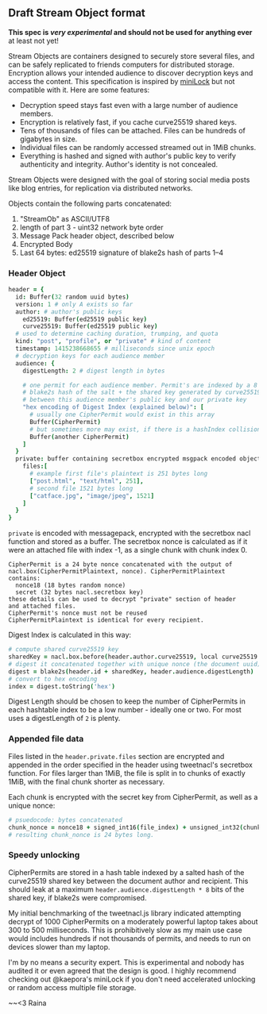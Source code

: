 ## Draft Stream Object format

**This spec is *very experimental* and should not be used for anything ever**
at least not yet!

Stream Objects are containers designed to securely store several files, and
can be safely replicated to friends computers for distributed storage.
Encryption allows your intended audience to discover decryption keys and
access the content. This specification is inspired by
[miniLock](https://minilock.io/) but not compatible with it. Here are some
features:

  * Decryption speed stays fast even with a large number of audience members.
  * Encryption is relatively fast, if you cache curve25519 shared keys.
  * Tens of thousands of files can be attached. Files can be hundreds of
    gigabytes in size.
  * Individual files can be randomly accessed streamed out in 1MiB chunks.
  * Everything is hashed and signed with author's public key to verify
    authenticity and integrity. Author's identity is not concealed.

Stream Objects were designed with the goal of storing social media posts like
blog entries, for replication via distributed networks.

Objects contain the following parts concatenated:

1. "StreamOb" as ASCII/UTF8
2. length of part 3 - uint32 network byte order
3. Message Pack header object, described below
4. Encrypted Body
5. Last 64 bytes: ed25519 signature of blake2s hash of parts 1–4

### Header Object

```coffeescript
header = {
  id: Buffer(32 random uuid bytes)
  version: 1 # only A exists so far
  author: # author's public keys
    ed25519: Buffer(ed25519 public key)
    curve25519: Buffer(ed25519 public key)
  # used to determine caching duration, trumping, and quota  
  kind: "post", "profile", or "private" # kind of content
  timestamp: 1415238668655 # milliseconds since unix epoch
  # decryption keys for each audience member
  audience: {
    digestLength: 2 # digest length in bytes

    # one permit for each audience member. Permit's are indexed by a 8 byte
    # blake2s hash of the salt + the shared key generated by curve25519
    # between this audience member's public key and our private key
    "hex encoding of Digest Index (explained below)": [
      # usually one CipherPermit would exist in this array
      Buffer(CipherPermit)
      # but sometimes more may exist, if there is a hashIndex collision
      Buffer(another CipherPermit)
    ]
  }
  private: buffer containing secretbox encrypted msgpack encoded object {
    files:[
      # example first file's plaintext is 251 bytes long
      ["post.html", "text/html", 251],
      # second file 1521 bytes long
      ["catface.jpg", "image/jpeg", 1521]
    ]
  }
}
```

`private` is encoded with messagepack, encrypted with the secretbox nacl
function and stored as a buffer. The secretbox nonce is calculated as if it were
an attached file with index -1, as a single chunk with chunk index 0.

```
CipherPermit is a 24 byte nonce concatenated with the output of
nacl.box(CipherPermitPlaintext, nonce). CipherPermitPlaintext contains:
  nonce18 (18 bytes random nonce)
  secret (32 bytes nacl.secretbox key)
these details can be used to decrypt "private" section of header
and attached files.
CipherPermit's nonce must not be reused
CipherPermitPlaintext is identical for every recipient.
```

Digest Index is calculated in this way:

```coffeescript
# compute shared curve25519 key
sharedKey = nacl.box.before(header.author.curve25519, local curve25519 secret key)
# digest it concatenated together with unique nonce (the document uuid)
digest = blake2s(header.id + sharedKey, header.audience.digestLength)
# convert to hex encoding
index = digest.toString('hex')
```

Digest Length should be chosen to keep the number of CipherPermits in each
hashtable index to be a low number - ideally one or two. For most uses a
digestLength of `2` is plenty.

### Appended file data

Files listed in the `header.private.files` section are encrypted and appended
in the order specified in the header using tweetnacl's secretbox function. For
files larger than 1MiB, the file is split in to chunks of exactly 1MiB, with
the final chunk shorter as necessary.

Each chunk is encrypted with the secret key from CipherPermit, as well as a
unique nonce:

```coffeescript
# psuedocode: bytes concatenated
chunk_nonce = nonce18 + signed_int16(file_index) + unsigned_int32(chunk_index)
# resulting chunk_nonce is 24 bytes long.
```

### Speedy unlocking

CipherPermits are stored in a hash table indexed by a salted hash of the
curve25519 shared key between the document author and recipient. This should
leak at a maximum `header.audience.digestLength * 8` bits of the shared key,
if blake2s were compromised.

My initial benchmarking of the tweetnacl.js library indicated attempting decrypt
of 1000 CipherPermits on a moderately powerful laptop takes about 300 to 500
milliseconds. This is prohibitively slow as my main use case would includes
hundreds if not thousands of permits, and needs to run on devices slower than
my laptop.

I'm by no means a security expert. This is experimental and nobody has audited
it or even agreed that the design is good. I highly recommend checking out
@kaepora's miniLock if you don't need accelerated unlocking or random access
multiple file storage.

 ~~<3 Raina
